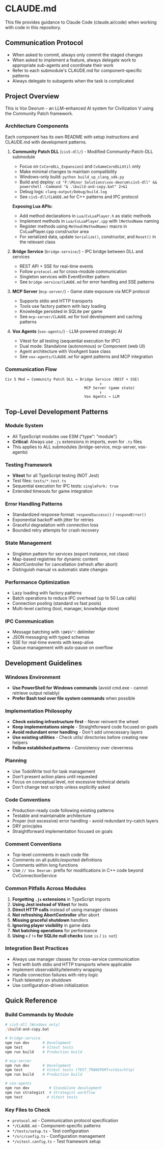# CLAUDE.md

This file provides guidance to Claude Code (claude.ai/code) when working with code in this repository.

## Communication Protocol
- When asked to commit, always only commit the staged changes
- When asked to implement a feature, always delegate work to appropriate sub-agents and coordinate their work
- Refer to each submodule's CLAUDE.md for component-specific patterns
- Always delegate to subagents when the task is complicated

## Project Overview
This is Vox Deorum - an LLM-enhanced AI system for Civilization V using the Community Patch framework.

### Architecture Components
Each component has its own README with setup instructions and CLAUDE.md with development patterns.

1. **Community Patch DLL** (`civ5-dll/`) - Modified Community-Patch-DLL submodule
   - Focus on `CvCoreDLL_Expansion2` and `CvGameCoreDLLUtil` only
   - Make minimal changes to maintain compatibility
   - Windows-only build: `python build_vp_clang_sdk.py`
   - Build and deploy: `cd "F:\Minor Solutions\vox-deorum\civ5-dll" && powershell -Command "& .\build-and-copy.bat" 2>&1`
   - Debug logs: `clang-output/Debug/build.log`
   - See `civ5-dll/CLAUDE.md` for C++ patterns and IPC protocol

   **Exposing Lua APIs:**
   - Add method declarations in `Lua/CvLuaPlayer.h` as static methods
   - Implement methods in `Lua/CvLuaPlayer.cpp` with `lMethodName` naming
   - Register methods using `Method(MethodName)` macro in CvLuaPlayer.cpp constructor area
   - For serialized data, update `Serialize()`, constructor, and `Reset()` in the relevant class

2. **Bridge Service** (`bridge-service/`) - IPC bridge between DLL and services
   - REST API + SSE for real-time events
   - Follow `protocol.md` for cross-module communication
   - Singleton services with EventEmitter pattern
   - See `bridge-service/CLAUDE.md` for error handling and SSE patterns

3. **MCP Server** (`mcp-server/`) - Game state exposure via MCP protocol
   - Supports stdio and HTTP transports
   - Tools use factory pattern with lazy loading
   - Knowledge persisted in SQLite per game
   - See `mcp-server/CLAUDE.md` for tool development and caching patterns

4. **Vox Agents** (`vox-agents/`) - LLM-powered strategic AI
   - Vitest for all testing (sequential execution for IPC)
   - Dual mode: Standalone (autonomous) or Component (web UI)
   - Agent architecture with VoxAgent base class
   - See `vox-agents/CLAUDE.md` for agent patterns and MCP integration

### Communication Flow
```
Civ 5 Mod ↔ Community Patch DLL ↔ Bridge Service (REST + SSE)
                                           ↕
                                    MCP Server (game state)
                                           ↕
                                    Vox Agents → LLM
```

## Top-Level Development Patterns

### Module System
- All TypeScript modules use ESM ("type": "module")
- **Critical**: Always use `.js` extensions in imports, even for `.ts` files
- This applies to ALL submodules (bridge-service, mcp-server, vox-agents)

### Testing Framework
- **Vitest** for all TypeScript testing (NOT Jest)
- Test files: `tests/*.test.ts`
- Sequential execution for IPC tests: `singleFork: true`
- Extended timeouts for game integration

### Error Handling Patterns
- Standardized response format: `respondSuccess()` / `respondError()`
- Exponential backoff with jitter for retries
- Graceful degradation with connection loss
- Bounded retry attempts for crash recovery

### State Management
- Singleton pattern for services (export instance, not class)
- Map-based registries for dynamic content
- AbortController for cancellation (refresh after abort)
- Distinguish manual vs automatic state changes

### Performance Optimization
- Lazy loading with factory patterns
- Batch operations to reduce IPC overhead (up to 50 Lua calls)
- Connection pooling (standard vs fast pools)
- Multi-level caching (tool, manager, knowledge store)

### IPC Communication
- Message batching with `!@#$%^!` delimiter
- JSON messaging with typed schemas
- SSE for real-time events with keep-alive
- Queue management with auto-pause on overflow

## Development Guidelines

### Windows Environment
- **Use PowerShell for Windows commands** (avoid cmd.exe - cannot retrieve output reliably)
- **Prefer Bash tool over file system commands** when possible

### Implementation Philosophy
- **Check existing infrastructure first** - Never reinvent the wheel
- **Keep implementations simple** - Straightforward code focused on goals
- **Avoid redundant error handling** - Don't add unnecessary layers
- **Use existing utilities** - Check utils/ directories before creating new helpers
- **Follow established patterns** - Consistency over cleverness

### Planning
- Use TodoWrite tool for task management
- Don't present action plans until requested
- Focus on conceptual level, not excessive technical details
- Don't change test scripts unless explicitly asked

### Code Conventions
- Production-ready code following existing patterns
- Testable and maintainable architecture
- Proper (not excessive) error handling - avoid redundant try-catch layers
- DRY principles
- Straightforward implementation focused on goals

### Comment Conventions
- Top-level comments in each code file
- Comments on all public/exported definitions
- Comments within long functions
- Use `// Vox Deorum:` prefix for modifications in C++ code beyond CvConnectionService

### Common Pitfalls Across Modules
1. **Forgetting `.js` extensions** in TypeScript imports
2. **Using Jest instead of Vitest** for tests
3. **Direct HTTP calls** instead of using manager classes
4. **Not refreshing AbortController** after abort
5. **Missing graceful shutdown** handlers
6. **Ignoring player visibility** in game data
7. **Not batching operations** for performance
8. **Using `=` / `!=` for SQLite null checks** (use `is` / `is not`)

### Integration Best Practices
- Always use manager classes for cross-service communication
- Test with both stdio and HTTP transports where applicable
- Implement observability/telemetry wrapping
- Handle connection failures with retry logic
- Flush telemetry on shutdown
- Use configuration-driven initialization

## Quick Reference

### Build Commands by Module
```bash
# civ5-dll (Windows only)
.\build-and-copy.bat

# bridge-service
npm run dev      # Development
npm test         # Vitest tests
npm run build    # Production build

# mcp-server
npm run dev      # Development
npm test         # Vitest tests (TEST_TRANSPORT=stdio/http)
npm run build    # Production build

# vox-agents
npm run dev         # Standalone development
npm run strategist  # Strategist workflow
npm test           # Vitest tests
```

### Key Files to Check
- `protocol.md` - Communication protocol specification
- `*/CLAUDE.md` - Component-specific patterns
- `*/tests/setup.ts` - Test configuration
- `*/src/config.ts` - Configuration management
- `*/vitest.config.ts` - Test framework setup